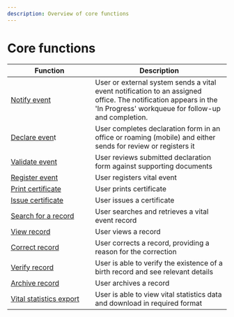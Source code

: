 ```yaml
---
description: Overview of core functions
---
```


# Core functions

<table><thead><tr><th width="246">Function</th><th width="431.3333333333333">Description</th></tr></thead><tbody><tr><td><a href="1.-notify-event.md">Notify event</a></td><td>User or external system sends a vital event notification to an assigned office. The notification appears in the 'In Progress' workqueue for follow-up and completion.</td></tr><tr><td><a href="2.-declare-event.md">Declare even</a>t</td><td>User completes declaration form in an office or roaming (mobile) and either sends for review or registers it</td></tr><tr><td><a href="3.-validate-event.md">Validate event</a></td><td>User reviews submitted declaration form against supporting documents</td></tr><tr><td><a href="4.-register-event.md">Register event</a></td><td>User registers vital event</td></tr><tr><td><a href="5.-print-certificate.md">Print certificate</a></td><td>User prints certificate</td></tr><tr><td><a href="5.-issue-certificate.md">Issue certificate</a></td><td>User issues a certificate</td></tr><tr><td><a href="6.-search-for-a-record.md">Search for a record</a></td><td>User searches and retrieves a vital event record</td></tr><tr><td><a href="7.-view-record.md">View record</a></td><td>User views a record</td></tr><tr><td><a href="8.-correct-record.md">Correct record</a></td><td>User corrects a record, providing a reason for the correction</td></tr><tr><td><a href="9.-verify-record.md">Verify record</a></td><td>User is able to verify the existence of a birth record and see relevant details</td></tr><tr><td><a href="10.-archive-record.md">Archive record</a></td><td>User archives a record</td></tr><tr><td><a href="11.-vital-statistics-export.md">Vital statistics export</a></td><td>User is able to view vital statistics data and download in required format</td></tr></tbody></table>
